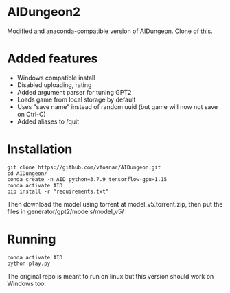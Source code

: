 # AIDungeon2
Modified and anaconda-compatible version of AIDungeon.
Clone of [this](https://github.com/Latitude-Archives/AIDungeon).
# Added features
- Windows compatible install
- Disabled uploading, rating
- Added argument parser for tuning GPT2
- Loads game from local storage by default
- Uses "save name" instead of random uuid (but game will now not save on Ctrl-C)
- Added aliases to /quit
# Installation
    git clone https://github.com/vfosnar/AIDungeon.git
    cd AIDungeon/
    conda create -n AID python=3.7.9 tensorflow-gpu=1.15
    conda activate AID
    pip install -r "requirements.txt"
Then download the model using torrent at model_v5.torrent.zip, then put the files in generator/gpt2/models/model_v5/
# Running
    conda activate AID
    python play.py
The original repo is meant to run on linux but this version should work on Windows too.
